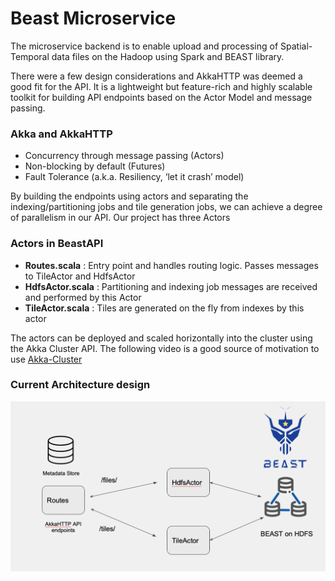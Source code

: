 # Beast Microservice
The microservice backend is to enable upload and processing of Spatial-Temporal data files on the Hadoop using Spark and BEAST library. 

There were a few design considerations and AkkaHTTP was deemed a good fit for the API. It is a lightweight but feature-rich and highly scalable toolkit for building API endpoints based on the Actor Model and message passing.

### Akka and AkkaHTTP 
* Concurrency through message passing (Actors)
* Non-blocking by default (Futures)
* Fault Tolerance (a.k.a. Resiliency, ‘let it crash’ model) 

By building the endpoints using actors and separating the indexing/partitioning jobs and tile generation jobs, we can achieve a degree of parallelism in our API. Our project has three Actors

### Actors in BeastAPI
- **Routes.scala** : Entry point and handles routing logic. Passes messages to TileActor and HdfsActor 
- **HdfsActor.scala** : Partitioning and indexing job messages are received and performed by this Actor
- **TileActor.scala** : Tiles are generated on the fly from indexes by this actor

The actors can be deployed and scaled horizontally into the cluster using the Akka Cluster API. The following video is a good source of motivation to use [Akka-Cluster](https://akka.io/blog/news/2020/06/01/akka-cluster-motivation?_ga=2.208480850.1366963332.1650776591-1484330899.1642330423)

### Current Architecture design

![api-design](images/api-design.png) 

<!-- ### Using Akka ActorContext and Behaviors

A Scala object can be made into an Akka actor simply by importing `akka.actor.typed.scaladsl.ActorContext` and `akka.actor.typed.scaladsl.Behaviors` into your scala object. Use `Behaviours.setup` to create a match case for `ActorContext`. Any message passed to this actor will be processed depending on its match case.

A simple example would be

```
object MyActor{

    def apply(): Behavior[CommandTrait] = Behaviors.setup {
    context: ActorContext[CommandTrait] =>
      println("actors.HdfsRegistry: Hdfs Actor awake")

      Behaviors.receiveMessage {

        case SpeakText(msg) =>
          println(s"actors.HdfsActor: got a msg: $msg")
          Behaviors.same
        case _ =>
          println("Default Case")
          Behaviors.same
      }

    }
}

```

For the Actor to be visible to other actors in the server, we can register it to the `Receptionist`. Something like this would tell the receptionist to register the actor.
```
context.system.receptionist ! Receptionist.Register("KeyForNewActor", context.self)
```
 -->
